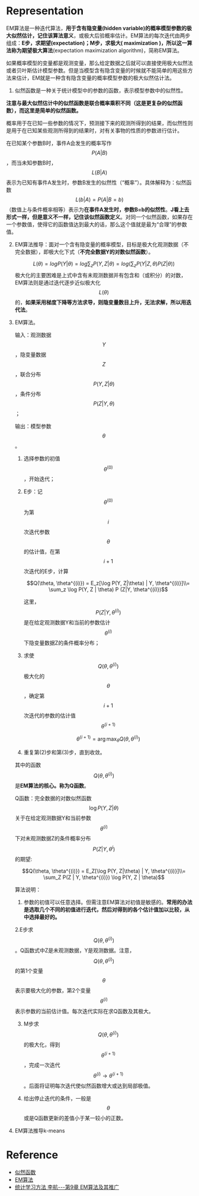 # Representation

EM算法是一种迭代算法，**用于含有隐变量\(hidden variable\)的概率模型参数的极大似然估计，记住该算法意义**，或极大后验概率估计。EM算法的每次迭代由两步组成：**E步，求期望\(expectation\)；M步，求极大\( maximization \)，所以这一算法称为期望极大算法**\(expectation maximization algorithm\)，简称EM算法。

如果概率模型的变量都是观测变量，那么给定数据之后就可以直接使用极大似然法或者贝叶斯估计模型参数。但是当模型含有隐含变量的时候就不能简单的用这些方法来估计，EM就是一种含有隐含变量的概率模型参数的极大似然估计法。

1. 似然函数是一种关于统计模型中的参数的函数，表示模型参数中的似然性。

  **注意与最大似然估计中的似然函数是联合概率乘积不同（这是更复杂的似然函数），而这里是简单的似然函数。**

  概率用于在已知一些参数的情况下，预测接下来的观测所得到的结果，而似然性则是用于在已知某些观测所得到的结果时，对有关事物的性质的参数进行估计。

  在已知某个参数B时，事件A会发生的概率写作$$P(A|B)$$，而当未知参数B时，$$L(B|A)$$表示为已知有事件A发生时，参数B发生的似然性（“概率”）。具体解释为：似然函数$$L(b|A)=P(A|B=b)$$（数值上与条件概率相等）表示为**在事件A发生时，参数B=b的似然性**。**J看上去形式一样，但是意义不一样，记住该似然函数定义**。对同一个似然函数，如果存在一个参数值，使得它的函数值达到最大的话，那么这个值就是最为“合理”的参数值。

2. EM算法推导：面对一个含有隐变量的概率模型，目标是极大化观测数据（不完全数据），即极大化下式（**不完全数据Y的对数似然函数**）。

    $$L(θ)=logP(Y|θ)=log\sum_{z}P(Y,Z|θ)=log(\sum_{z}P(Y|Z,\theta)P(Z|\theta))$$  极大化的主要困难是上式中含有未观测数据并有包含和（或积分）的对数，EM算法则是通过迭代逐步近似极大化$$L(\theta)$$的，**如果采用梯度下降等方法求导，则隐变量数目上升，无法求解，所以用迭代法**。

3. EM算法。

    输入：观测数据$$Y$$，隐变量数据$$Z$$，联合分布$$P(Y,Z|\theta)$$，条件分布$$P(Z|Y,\theta)$$；

    输出：模型参数$$\theta$$。

    1. 选择参数的初值$$\theta^{(0)}$$，开始迭代；

    2. E步：记$$\theta^{(0)}$$为第$$i$$次迭代参数$$\theta$$的估计值，在第$$i+1$$次迭代的E步，计算

        $$Q(\theta, \theta^{(i)}) = E_z[\log P(Y, Z|\theta) | Y, \theta^{(i)}]\\= \sum_z \log P(Y, Z | \theta) P (Z|Y, \theta^{(i)})$$
    
        这里，$$P(Z|Y, \theta^{(i)})$$是在给定观测数据Y和当前的参数估计$$\theta^{(i)}$$下隐变量数据Z的条件概率分布；

    3. 求使$$Q(\theta, \theta^{(i)})$$极大化的$$\theta$$，确定第$$i+1$$次迭代的参数的估计值$$\theta^{(i+1)}$$

        $$\theta^{(i+1)} = \arg \max_{\theta} Q(\theta, \theta^{(i)})$$

    4. 重复第(2)步和第(3)步，直到收敛。

    其中的函数$$Q(\theta, \theta^{(i)})$$是**EM算法的核心。称为Q函数**。

    Q函数：完全数据的对数似然函数$$\log P(Y, Z | \theta)$$关于在给定观测数据Y和当前参数$$\theta^{(i)}$$下对未观测数据Z的条件概率分布$$P(Z|Y, \theta^{i})$$的期望:
  
    $$Q(\theta, \theta^{(i)}) = E_Z[\log P(Y, Z|\theta) | Y, \theta^{(i)}]\\= \sum_Z P(Z | Y, \theta^{(i)}) \log P(Y, Z | \theta)$$

    算法说明：

    1. 参数的初值可以任意选择。但需注意EM算法对初值是敏感的。**常用的办法是选取几个不同的初值进行迭代，然后对得到的各个估计值加以比较，从中选择最好的。**

    2.E步求$$Q(\theta, \theta^{(i)})$$。Q函数式中Z是未观测数据，Y是观测数据。注意，$$Q(\theta, \theta^{(i)})$$的第1个变量$$\theta$$表示要极大化的参数，第2个变量$$\theta^{(i)}$$表示参数的当前估计值。每次迭代实际在求Q函数及其极大。

    3. M步求$$Q(\theta, \theta^{(i)})$$的极大化，得到$$\theta^{(i+1)}$$，完成一次迭代$$\theta^{(i)}\rightarrow\theta^{(i+1)}$$。后面将证明每次迭代使似然函数增大或达到局部极值。

    4. 给出停止迭代的条件，一般是$$\theta$$或是Q函数更新的差值小于某一较小的正数。

3. EM算法推导k-means


# Reference

* [似然函数](https://zh.wikipedia.org/zh-hans/%E4%BC%BC%E7%84%B6%E5%87%BD%E6%95%B0)
* [EM算法](http://m.it610.com/article/3660270.htm)
* [统计学习方法 李航---第9章 EM算法及其推广](http://blog.csdn.net/demon7639/article/details/51011424)
